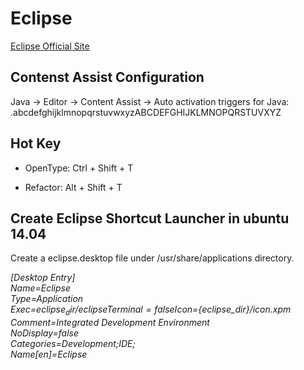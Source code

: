
#  Eclipse 
[Eclipse Official Site](http://www.eclipse.org/)

## Contenst Assist Configuration
Java -> Editor -> Content Assist -> Auto activation triggers for Java:
.abcdefghijklmnopqrstuvwxyzABCDEFGHIJKLMNOPQRSTUVXYZ

## Hot Key

* OpenType: Ctrl + Shift + T

* Refactor: Alt + Shift + T

## Create Eclipse Shortcut Launcher in ubuntu 14.04
Create a eclipse.desktop file under /usr/share/applications directory.

*[Desktop Entry]  
Name=Eclipse  
Type=Application  
Exec=${eclipse_dir}/eclipse  
Terminal=false  
Icon=${eclipse_dir}/icon.xpm  
Comment=Integrated Development Environment  
NoDisplay=false  
Categories=Development;IDE;  
Name[en]=Eclipse*


 

